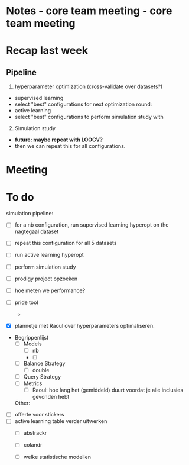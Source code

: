 # Notes - core team meeting - core team meeting

# Recap last week

## Pipeline

  1. hyperparameter optimization (cross-validate over datasets?)
  
  - supervised learning   
  - select "best" configurations for next optimization round:
  - active learning
  - select "best" configurations to perform simulation study with 
    
  2. Simulation study 

- **future: maybe repeat with LOOCV?**
- then we can repeat this for all configurations. 

# Meeting


# To do
simulation pipeline: 
- [ ] for a nb configuration, run supervised learning hyperopt on the nagtegaal dataset 
- [ ] repeat this configuration for all 5 datasets 
- [ ] run active learning hyperopt
- [ ] perform simulation study
  
- [ ] prodigy project opzoeken
- [ ] hoe meten we performance?
- [ ] pride tool


    - 
- [x] plannetje met Raoul over hyperparameters optimaliseren. 

- Begrippenlijst
  - [ ] Models
    - [ ] nb
    - [ ] 
  - [ ] Balance Strategy 
    - [ ] double 
  - [ ] Query Strategy 
  - [ ] Metrics
    - [ ] Raoul: hoe lang het (gemiddeld) duurt voordat je alle inclusies gevonden hebt
  
  Other:
- [ ] offerte voor stickers 
- [ ] active learning table verder uitwerken
  - [ ] abstrackr 
  - [ ] colandr 
  - [ ] welke statistische modellen 
  
  

